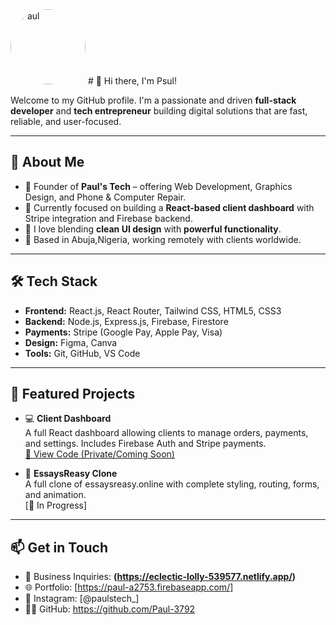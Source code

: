 <img src="https://github.com/Paul-3792.png" width="120" style="border-radius: 50%;" alt="Paul" />
# 👋 Hi there, I'm Psul!

Welcome to my GitHub profile. I'm a passionate and driven **full-stack developer** and **tech entrepreneur** building digital solutions that are fast, reliable, and user-focused.

---

## 🚀 About Me

- 🔧 Founder of **Paul's Tech** – offering Web Development, Graphics Design, and Phone & Computer Repair.
- 🧠 Currently focused on building a **React-based client dashboard** with Stripe integration and Firebase backend.
- 🎨 I love blending **clean UI design** with **powerful functionality**.
- 📍 Based in Abuja,Nigeria, working remotely with clients worldwide.

---

## 🛠 Tech Stack

- **Frontend:** React.js, React Router, Tailwind CSS, HTML5, CSS3
- **Backend:** Node.js, Express.js, Firebase, Firestore
- **Payments:** Stripe (Google Pay, Apple Pay, Visa)
- **Design:** Figma, Canva
- **Tools:** Git, GitHub, VS Code

---

## 📂 Featured Projects

- 💻 **Client Dashboard**  
  A full React dashboard allowing clients to manage orders, payments, and settings. Includes Firebase Auth and Stripe payments.  
  [🔗 View Code (Private/Coming Soon)](#)

- 🧾 **EssaysReasy Clone**  
  A full clone of essaysreasy.online with complete styling, routing, forms, and animation.  
  [🔗 In Progress]

---

## 📫 Get in Touch

- 💼 Business Inquiries: **(https://eclectic-lolly-539577.netlify.app/)**
- 🌐 Portfolio: [https://paul-a2753.firebaseapp.com/]
- 📱 Instagram: [@paulstech_]
- 🧑‍💻 GitHub: https://github.com/Paul-3792
